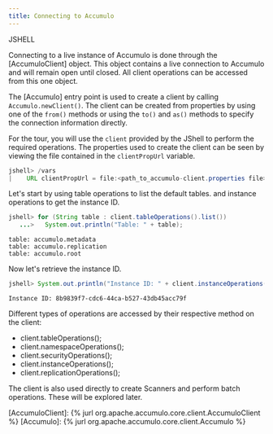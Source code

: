 ```yaml
---
title: Connecting to Accumulo
---
```


JSHELL

Connecting to a live instance of Accumulo is done through the [AccumuloClient] object.  This object 
contains a live connection to Accumulo and will remain open until closed.  All client operations 
can be accessed from this one object.

The [Accumulo] entry point is used to create a client by calling ```Accumulo.newClient()```.  The 
client can be created from properties by using one of the ```from()``` methods or using the 
```to()``` and ```as()``` methods to specify the connection information directly.

For the tour, you will use the ```client``` provided by the JShell to perform the required operations.
The properties used to create the client can be seen by viewing the file contained in the `clientPropUrl`
variable. 

```java
jshell> /vars
|    URL clientPropUrl = file:<path_to_accumulo-client.properties file>
```

Let's start by using table operations to list the default tables. and instance operations to get 
the instance ID.

```java
jshell> for (String table : client.tableOperations().list())
   ...>   System.out.println("Table: " + table);
```
```commandline
table: accumulo.metadata
table: accumulo.replication
table: accumulo.root
```

Now let's retrieve the instance ID.

```java
jshell> System.out.println("Instance ID: " + client.instanceOperations().getInstanceID());
```
```commandLine
Instance ID: 8b9839f7-cdc6-44ca-b527-43db45acc79f
```

Different types of operations are accessed by their respective method on the client:

* client.tableOperations();
* client.namespaceOperations();
* client.securityOperations();
* client.instanceOperations();
* client.replicationOperations();


The client is also used directly to create Scanners and perform batch operations.  These will be
explored later.

[AccumuloClient]: {% jurl org.apache.accumulo.core.client.AccumuloClient %}
[Accumulo]: {% jurl org.apache.accumulo.core.client.Accumulo %}
